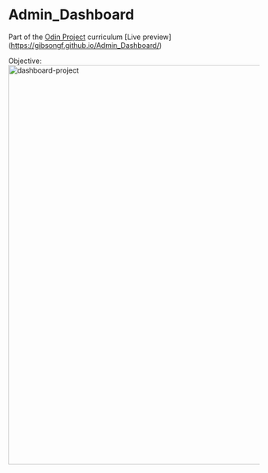 # Admin_Dashboard
Part of the [Odin Project](https://www.theodinproject.com/) curriculum
[Live preview] (https://gibsongf.github.io/Admin_Dashboard/)

Objective: <img width="800" alt="dashboard-project" src="https://user-images.githubusercontent.com/90655167/205520836-02b8b095-731f-4138-bad2-41f53cafeaf1.png">
